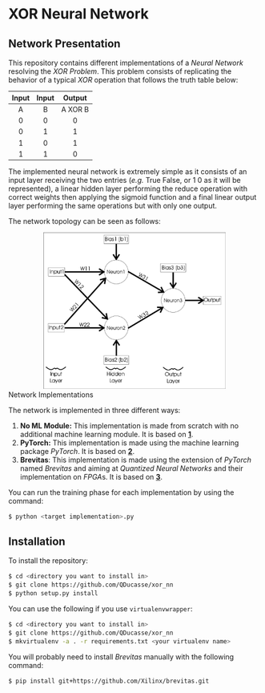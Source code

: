 # XOR Neural Network

## Network Presentation

This repository contains different implementations of a *Neural Network* resolving the *XOR Problem*. This problem consists of replicating the behavior of a typical *XOR* operation that follows the truth table below:

| **Input** | **Input** | **Output** |
| :-------: | :-------: | :--------: |
|     A     |     B     |  A XOR B   |
|     0     |     0     |     0      |
|     0     |     1     |     1      |
|     1     |     0     |     1      |
|     1     |     1     |     0      |

The implemented neural network is extremely simple as it consists  of an input layer receiving the two entries (*e.g.* True False, or 1 0 as it will be represented), a linear hidden layer performing the reduce operation with correct weights then applying the sigmoid function and a final linear output layer performing the same operations but with only one output. 

The network topology can be seen as follows:

<center>
  <img src="XOR_NN.png" alt="Topology" style="zoom: 67%;" /> 
</center


## Network Implementations

The network is implemented in three different ways:

1. **No ML Module:** This implementation is made from scratch with no additional machine learning module. It is based on **[1]**.
2. **PyTorch:** This implementation is made using the machine learning package *PyTorch*. It is based on **[2]**.
3. **Brevitas**: This implementation is made using the extension of *PyTorch* named *Brevitas* and aiming at *Quantized Neural Networks* and their implementation on *FPGA*s. It is based on **[3]**. 

You can run the training phase for each implementation by using the command:

```bash
$ python <target implementation>.py
```



## Installation

To install the repository:

```bash
$ cd <directory you want to install in>
$ git clone https://github.com/QDucasse/xor_nn
$ python setup.py install
```

You can use the following if you use `virtualenvwrapper`:

```bash
$ cd <directory you want to install in>
$ git clone https://github.com/QDucasse/xor_nn
$ mkvirtualenv -a . -r requirements.txt <your virtualenv name>
```

You will probably need to install *Brevitas* manually with the following command:

```bash
$ pip install git+https://github.com/Xilinx/brevitas.git
```





[1]: https://towardsdatascience.com/implementing-the-xor-gate-using-backpropagation-in-neural-networks-c1f255b4f20d	"XOR NN from scratch"
[2]: https://courses.cs.washington.edu/courses/cse446/18wi/sections/section8/XOR-Pytorch.html	"XOR NN PyTorch"
[3]: https://github.com/kf7lsu/Brevitas-XOR-Test	"XOR NN Brevitas"



